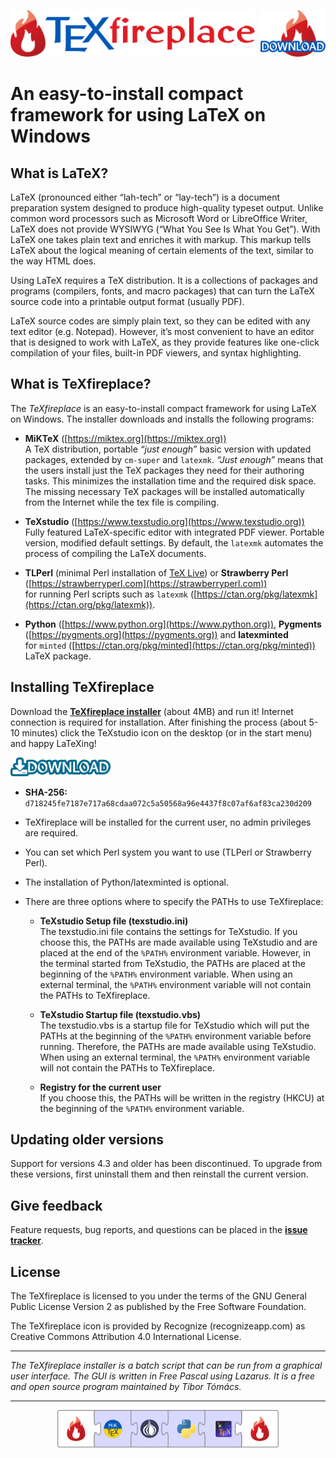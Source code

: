 [Download]: https://tibortomacs.github.io/texfireplace/texfireplace.exe
[Webpage]: https://tibortomacs.github.io/texfireplace/

[<img src="texfireplace.svg" height="75"/>][Webpage]
[<img src="download.svg" height="75" align="right"/>][Download]

# An easy-to-install compact framework for using LaTeX on Windows

## What is LaTeX?

LaTeX (pronounced either “lah-tech” or “lay-tech”) is a document preparation system designed to produce high-quality typeset output.
Unlike common word processors such as Microsoft Word or LibreOffice Writer, LaTeX does not provide WYSIWYG (“What You See Is What You Get”). 
With LaTeX one takes plain text and enriches it with markup. 
This markup tells LaTeX about the logical meaning of certain elements of the text, similar to the way HTML does.

Using LaTeX requires a TeX distribution. 
It is a collections of packages and programs (compilers, fonts, and macro packages) that can turn the LaTeX source code into a printable output format (usually PDF).

LaTeX source codes are simply plain text, so they can be edited with any text editor (e.g. Notepad). 
However, it’s most convenient to have an editor that is designed to work with LaTeX, as they provide features like one-click compilation of your files, built-in PDF viewers, and syntax highlighting.

## What is TeXfireplace?

The _TeXfireplace_ is an easy-to-install compact framework for using LaTeX on Windows.
The installer downloads and installs the following programs: 

- **MiKTeX**
([https://miktex.org](https://miktex.org)) <br>
A TeX distribution, portable _“just enough”_ basic version with updated packages, extended by `cm-super` and `latexmk`.
_“Just enough”_ means that the users install just the TeX packages they need for their authoring tasks.
This minimizes the installation time and the required disk space.
The missing necessary TeX packages will be installed automatically from the Internet while the tex file is compiling.

- **TeXstudio**
([https://www.texstudio.org](https://www.texstudio.org)) <br>
Fully featured LaTeX-specific editor with integrated PDF viewer.
Portable version, modified default settings.
By default, the `latexmk` automates the process of compiling the LaTeX documents.

- **TLPerl**
(minimal Perl installation of [TeX Live](https://www.tug.org/texlive))
or
**Strawberry Perl**
([https://strawberryperl.com](https://strawberryperl.com)) <br>
for running Perl scripts such as `latexmk` ([https://ctan.org/pkg/latexmk](https://ctan.org/pkg/latexmk)).

- **Python**
([https://www.python.org](https://www.python.org)),
**Pygments**
([https://pygments.org](https://pygments.org))
and
**latexminted**<br>
for `minted` ([https://ctan.org/pkg/minted](https://ctan.org/pkg/minted)) LaTeX package.

## Installing TeXfireplace

Download the **[TeXfireplace installer][download]** (about 4MB) and run it! Internet connection is required for installation.
After finishing the process (about 5-10 minutes) click the TeXstudio icon on the desktop (or in the start menu) and happy LaTeXing!

[<img src="download2.svg" height="30"/>][Download]

- **SHA-256:** `d718245fe7187e717a68cdaa072c5a50568a96e4437f8c07af6af83ca230d209`

- TeXfireplace will be installed for the current user, no admin privileges are required.

- You can set which Perl system you want to use (TLPerl or Strawberry Perl).

- The installation of Python/latexminted is optional.

- There are three options where to specify the PATHs to use TeXfireplace:

     - **TeXstudio Setup file (texstudio.ini)** <br>
     The texstudio.ini file contains the settings for TeXstudio.
     If you choose this, the PATHs are made available using TeXstudio and are placed at the end of the `%PATH%` environment variable.
     However, in the terminal started from TeXstudio, the PATHs are placed at the beginning of the `%PATH%` environment variable.
     When using an external terminal, the `%PATH%` environment variable will not contain the PATHs to TeXfireplace.

     - **TeXstudio Startup file (texstudio.vbs)** <br>
     The texstudio.vbs is a startup file for TeXstudio which will put the PATHs at the beginning of the `%PATH%` environment variable before running.
     Therefore, the PATHs are made available using TeXstudio.
     When using an external terminal, the `%PATH%` environment variable will not contain the PATHs to TeXfireplace.

     - **Registry for the current user** <br>
     If you choose this, the PATHs will be written in the registry (HKCU) at the beginning of the `%PATH%` environment variable.

## Updating older versions

Support for versions 4.3 and older has been discontinued.
To upgrade from these versions, first uninstall them and then reinstall the current version.

## Give feedback

Feature requests, bug reports, and questions can be placed in the **[issue tracker](https://github.com/tibortomacs/texfireplace/issues)**. 

## License

The TeXfireplace is licensed to you under the terms of the GNU General Public License Version 2 as published by the Free Software Foundation.

The TeXfireplace icon is provided by Recognize (recognizeapp.com) as Creative Commons Attribution 4.0 International License.

---

*The TeXfireplace installer is a batch script that can be run from a graphical user interface. The GUI is written in Free Pascal using Lazarus.
It is a free and open source program maintained by Tibor Tómács.*

---

<p align="center"><img src="texfireplace-puzzle.svg" height="60"/></p>